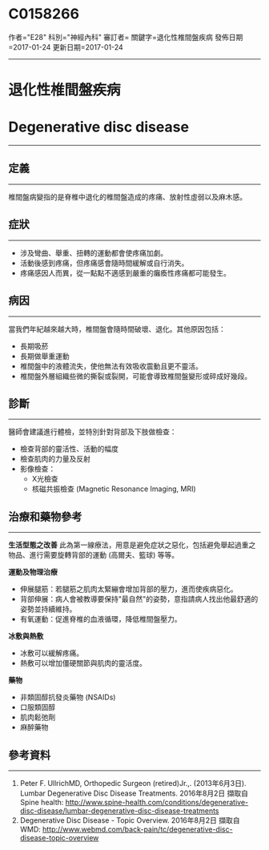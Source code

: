 # C0158266
作者="E28"
科別="神經內科"
審訂者=
關鍵字=退化性椎間盤疾病
發佈日期=2017-01-24
更新日期=2017-01-24

----------
# 退化性椎間盤疾病
# Degenerative disc disease
----------
## 定義
----------

椎間盤病變指的是脊椎中退化的椎間盤造成的疼痛、放射性虛弱以及麻木感。

## 症狀
----------
- 涉及彎曲、舉重、扭轉的運動都會使疼痛加劇。
- 活動後感到疼痛，但疼痛感會隨時間緩解或自行消失。
- 疼痛感因人而異，從一點點不適感到嚴重的癱瘓性疼痛都可能發生。
## 病因
----------

當我們年紀越來越大時，椎間盤會隨時間破壞、退化。其他原因包括：

- 長期吸菸
- 長期做舉重運動
- 椎間盤中的液體流失，使他無法有效吸收震動且更不靈活。
- 椎間盤外層組織些微的撕裂或裂開，可能會導致椎間盤變形或碎成好幾段。
## 診斷
----------

醫師會建議進行體檢，並特別針對背部及下肢做檢查：

- 檢查背部的靈活性、活動的幅度
- 檢查肌肉的力量及反射
- 影像檢查：
  - X光檢查
  - 核磁共振檢查 (Magnetic Resonance Imaging, MRI)
## 治療和藥物參考
----------

**生活型態之改善**
此為第一線療法，用意是避免症狀之惡化，包括避免舉起過重之物品、進行需要旋轉背部的運動 (高爾夫、籃球) 等等。

**運動及物理治療**

- 伸展腿筋：若腿筋之肌肉太緊繃會增加背部的壓力，進而使疾病惡化。
- 背部伸展：病人會被教導要保持"最自然"的姿勢，意指請病人找出他最舒適的姿勢並持續維持。
- 有氧運動：促進脊椎的血液循環，降低椎間盤壓力。

**冰敷與熱敷**

- 冰敷可以緩解疼痛。
- 熱敷可以增加僵硬關節與肌肉的靈活度。

**藥物**

- 非類固醇抗發炎藥物 (NSAIDs)
- 口服類固醇
- 肌肉鬆弛劑
- 麻醉藥物
## 參考資料
----------
1. Peter F. UllrichMD, Orthopedic Surgeon (retired)Jr.,. (2013年6月3日). Lumbar Degenerative Disc Disease Treatments. 2016年8月2日 擷取自 Spine health: http://www.spine-health.com/conditions/degenerative-disc-disease/lumbar-degenerative-disc-disease-treatments
2. Degenerative Disc Disease - Topic Overview. 2016年8月2日 擷取自 WMD: http://www.webmd.com/back-pain/tc/degenerative-disc-disease-topic-overview

